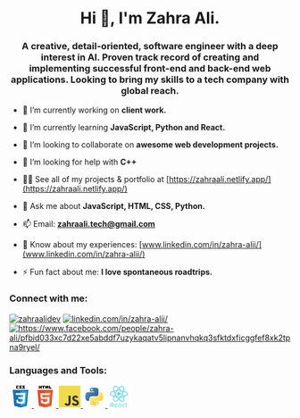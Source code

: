 <h1 align="center">Hi 👋, I'm Zahra Ali.</h1>
<h3 align="center">A creative, detail-oriented, software engineer with a deep interest in AI. Proven track record of creating and implementing successful front-end and back-end web applications. Looking to bring my skills to a tech company with global reach.</h3>

- 🔭 I’m currently working on **client work.**

- 🌱 I’m currently learning **JavaScript, Python and React.**

- 👯 I’m looking to collaborate on **awesome web development projects.**

- 🤝 I’m looking for help with **C++**

- 👩‍💻 See all of my projects & portfolio at [https://zahraali.netlify.app/](https://zahraali.netlify.app/)

- 💬 Ask me about **JavaScript, HTML, CSS, Python.**

- 📫 Email: **zahraali.tech@gmail.com**

- 📄 Know about my experiences: [www.linkedin.com/in/zahra-alii/](www.linkedin.com/in/zahra-alii/)

- ⚡ Fun fact about me: **I love spontaneous roadtrips.**

<h3 align="left">Connect with me:</h3>
<p align="left">
<a href="https://twitter.com/zahraalidev" target="blank"><img align="center" src="https://raw.githubusercontent.com/rahuldkjain/github-profile-readme-generator/master/src/images/icons/Social/twitter.svg" alt="zahraalidev" height="30" width="40" /></a>
<a href="https://linkedin.com/in/linkedin.com/in/zahra-alii/" target="blank"><img align="center" src="https://raw.githubusercontent.com/rahuldkjain/github-profile-readme-generator/master/src/images/icons/Social/linked-in-alt.svg" alt="linkedin.com/in/zahra-alii/" height="30" width="40" /></a>
<a href="https://fb.com/https://www.facebook.com/people/zahra-ali/pfbid033xc7d22xe5abddf7uzykaqatv5lipnanvhqkq3sfktdxficggfef8xk2tpna9ryel/" target="blank"><img align="center" src="https://raw.githubusercontent.com/rahuldkjain/github-profile-readme-generator/master/src/images/icons/Social/facebook.svg" alt="https://www.facebook.com/people/zahra-ali/pfbid033xc7d22xe5abddf7uzykaqatv5lipnanvhqkq3sfktdxficggfef8xk2tpna9ryel/" height="30" width="40" /></a>
</p>

<h3 align="left">Languages and Tools:</h3>
<p align="left"> <a href="https://www.w3schools.com/css/" target="_blank" rel="noreferrer"> <img src="https://raw.githubusercontent.com/devicons/devicon/master/icons/css3/css3-original-wordmark.svg" alt="css3" width="40" height="40"/> </a> <a href="https://www.w3.org/html/" target="_blank" rel="noreferrer"> <img src="https://raw.githubusercontent.com/devicons/devicon/master/icons/html5/html5-original-wordmark.svg" alt="html5" width="40" height="40"/> </a> <a href="https://developer.mozilla.org/en-US/docs/Web/JavaScript" target="_blank" rel="noreferrer"> <img src="https://raw.githubusercontent.com/devicons/devicon/master/icons/javascript/javascript-original.svg" alt="javascript" width="40" height="40"/> </a> <a href="https://www.python.org" target="_blank" rel="noreferrer"> <img src="https://raw.githubusercontent.com/devicons/devicon/master/icons/python/python-original.svg" alt="python" width="40" height="40"/> </a> <a href="https://reactjs.org/" target="_blank" rel="noreferrer"> <img src="https://raw.githubusercontent.com/devicons/devicon/master/icons/react/react-original-wordmark.svg" alt="react" width="40" height="40"/> </a> </p>
